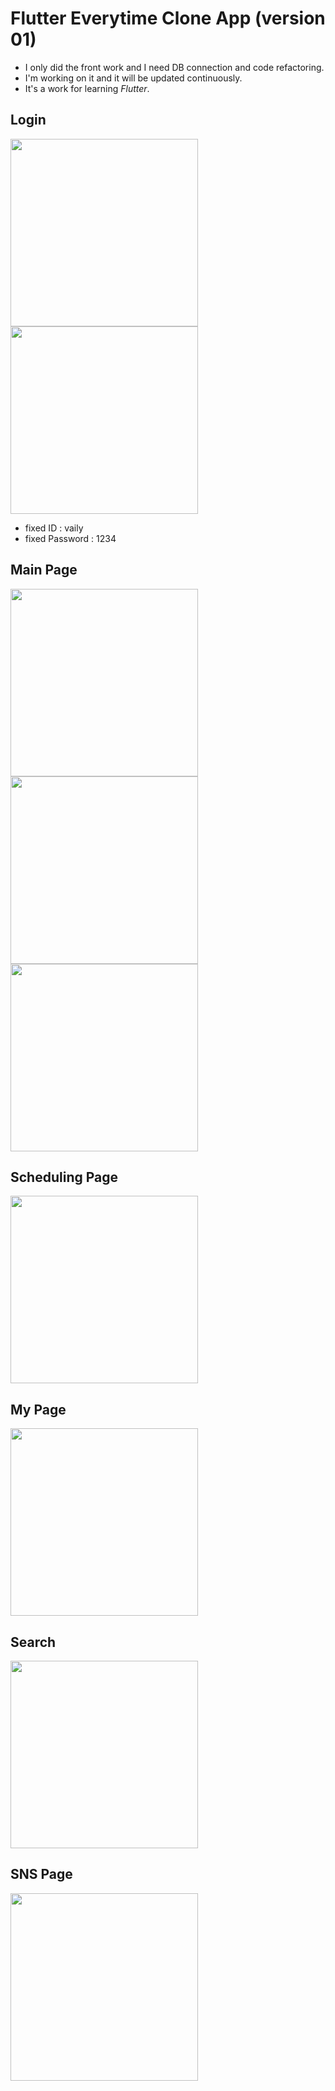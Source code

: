 # Flutter Everytime Clone App (version 01)
* I only did the front work and I need DB connection and code refactoring.
* I'm working on it and it will be updated continuously.
* It's a work for learning *Flutter*.

## Login
<img width="300" src="https://user-images.githubusercontent.com/64299475/140064349-79cd8d72-26f3-43e5-a09f-9488fb5e2761.png"> <img width="300" src="https://user-images.githubusercontent.com/64299475/140063312-56e11339-fd10-4b27-b81f-5b1c7b8eb7cf.png">

* fixed ID : vaily
* fixed Password : 1234

## Main Page
<img width="300" src="https://user-images.githubusercontent.com/64299475/140063302-2cb97639-2627-47f5-a8df-406ac0ee5399.png"> <img width="300" src="https://user-images.githubusercontent.com/64299475/140063305-3ec6d018-ecad-4385-80c2-d6eea0452eea.png"> <img width="300" src="https://user-images.githubusercontent.com/64299475/140063276-fd338e80-0e51-4411-8694-373f9de288e6.png">

## Scheduling Page
<img width="300" src="https://user-images.githubusercontent.com/64299475/139117807-8db1af4f-3d15-40ff-8679-0922873e1de6.png">

## My Page
<img width="300" src="https://user-images.githubusercontent.com/64299475/139117813-27902d10-e647-42e0-8eab-937e1259fd49.png">

## Search
<img width="300" src="https://user-images.githubusercontent.com/64299475/139117819-3dc43618-544f-4d53-b6b9-e915ff754d20.png">


## SNS Page
<img width="300" src="https://user-images.githubusercontent.com/64299475/139117799-53786899-a659-4f01-8042-95601d1707ef.png">



